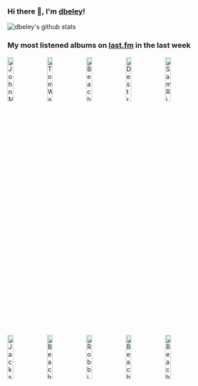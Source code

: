 ### Hi there 👋, I'm [dbeley](https://dbeley.ovh/en)!

![dbeley's github stats](https://github-readme-stats.vercel.app/api?username=dbeley)

### My most listened albums on [last.fm](https://www.last.fm/user/d_beley) in the last week

[<img src='https://lastfm.freetls.fastly.net/i/u/300x300/befc5be7f1284bbbb340fa8a04bc2c09.png' width='16%' height='16%' alt='John Martyn - Solid Air'>](https://www.last.fm/music/john%2bmartyn/solid%2bair)&nbsp;
[<img src='https://lastfm.freetls.fastly.net/i/u/300x300/e8031cdb6ec14a908ca2be5afa2c0de9.png' width='16%' height='16%' alt='Tom Waits - Swordfishtrombones'>](https://www.last.fm/music/tom%2bwaits/swordfishtrombones)&nbsp;
[<img src='https://lastfm.freetls.fastly.net/i/u/300x300/894d79d243ac40f28f7210c257d75cff.png' width='16%' height='16%' alt='Beach House - Devotion'>](https://www.last.fm/music/beach%2bhouse/devotion)&nbsp;
[<img src='https://lastfm.freetls.fastly.net/i/u/300x300/796b22966cfb4d08b435f7ea671da304.png' width='16%' height='16%' alt='Destroyer - Streethawk: A Seduction'>](https://www.last.fm/music/destroyer/streethawk%253a%2ba%2bseduction)&nbsp;
[<img src='https://lastfm.freetls.fastly.net/i/u/300x300/7d3823a17488421bc2bc774246dba178.png' width='16%' height='16%' alt='Sam Rivers - Fuchsia Swing Song'>](https://www.last.fm/music/sam%2brivers/fuchsia%2bswing%2bsong)&nbsp;
<br>
[<img src='https://lastfm.freetls.fastly.net/i/u/300x300/7b046db9061e45c7bb905402ff6a546d.jpg' width='16%' height='16%' alt='Jackson C. Frank - Jackson C. Frank'>](https://www.last.fm/music/jackson%2bc.%2bfrank/jackson%2bc.%2bfrank)&nbsp;
[<img src='https://lastfm.freetls.fastly.net/i/u/300x300/f59aa166434c40f5ad86167435c6e469.png' width='16%' height='16%' alt='Beach House - Teen Dream'>](https://www.last.fm/music/beach%2bhouse/teen%2bdream)&nbsp;
[<img src='https://lastfm.freetls.fastly.net/i/u/300x300/15e73c924dc041b4c1e86143a0079140.jpg' width='16%' height='16%' alt='Robbie Basho - Visions Of The Country'>](https://www.last.fm/music/robbie%2bbasho/visions%2bof%2bthe%2bcountry)&nbsp;
[<img src='https://lastfm.freetls.fastly.net/i/u/300x300/f726bd6730353d319a10e58c3a5dfb9c.jpg' width='16%' height='16%' alt='Beach House - Beach House'>](https://www.last.fm/music/beach%2bhouse/beach%2bhouse)&nbsp;
[<img src='https://lastfm.freetls.fastly.net/i/u/300x300/92ee7e4f3afdbe6a9a8c13a4a790baf1.png' width='16%' height='16%' alt='Beach House - Depression Cherry'>](https://www.last.fm/music/beach%2bhouse/depression%2bcherry)&nbsp;
<br>
